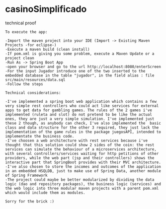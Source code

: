 # casinoSimplificado
technical proof

	To execute the app:

	-Import the maven project into your IDE (Import -> Existing Maven Projects -for eclipse-)
	-Execute a maven build (clean install)
	-If pom.xml is giving you some problem, execute a Maven Update or a project clean
	-Run As -> Spring Boot App
	-open your browser and go to the url http://localhost:8080/enterScreen
	-For the input Jugador introduce one of the two inserted to the embedded database in the table "jugador", in the field alias : file src/main/resources/data.sql
	-Follow the steps
	
	Technical considerations:
	
	-I've implemented a spring boot web application which contains a few very simple rest controllers who could act like services for external apps to get data for gambling games. The rules of the 2 games i've implemented (ruleta and slot) do not pretend to be like the actual ones, they are just a very simple simulation. I've implemented just these 2 though, as anybody can check, I've also implemented the  basic class and data structure for the other 3 required, they just lack the implementation of the game rules in the package juegosAPI, intended to implementate the business code.
	-I've choosen a web architecture with rest services because i've thought that this solution could show 2 sides of the coin: the rest services can simulate the behaviour of a microservices architecture, with several controllers/services waiting for http petitions of other providers, while the web part (jsp and their controllers) shows the interactive part that SpringBoot provides with their MVC architecture.
	-I've also chosen to store the incomes and outcomes of the application in an embedded HSQLDB, just to make use of Spring Data, another module of Spring Framework
	-The project could maybe be better modularized by dividing the data logic (dao and repository packages), the business logic (services) and the web logic into three modular maven projects with a parent pom.xml which would include them as modules.
	
	Sorry for the brick :)
